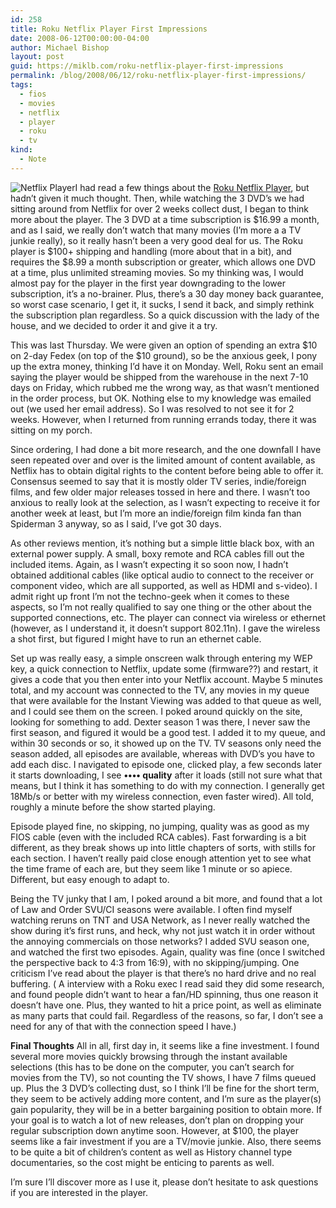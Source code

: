 ```yaml
---
id: 258
title: Roku Netflix Player First Impressions
date: 2008-06-12T00:00:00-04:00
author: Michael Bishop
layout: post
guid: https://miklb.com/roku-netflix-player-first-impressions
permalink: /blog/2008/06/12/roku-netflix-player-first-impressions/
tags:
  - fios
  - movies
  - netflix
  - player
  - roku
  - tv
kind:
  - Note
---
```

<p><img src="http://miklb.com/user/images/roku_netflix.jpg" class="left" alt="Netflix Player" />I had read a few things about the <a href="http://www.roku.com/netflixplayer/">Roku Netflix Player</a>, but hadn’t given it much thought.  Then, while watching the 3 DVD’s we had sitting around from Netflix for over 2 weeks collect dust, I began to think more about the player.  The 3 DVD at a time subscription is $16.99 a month, and as I said, we really don’t watch that many movies (I’m more a a TV junkie really), so it really hasn’t been a very good deal for us.  The Roku player is $100+ shipping and handling (more about that in a bit), and requires the $8.99 a month subscription or greater, which allows one DVD at a time, plus unlimited streaming movies.  So my thinking was, I would almost pay for the player in the first year downgrading to the lower subscription, it’s a no-brainer.  Plus, there’s a 30 day money back guarantee, so worst case scenario, I get it, it sucks, I send it back, and simply rethink the subscription plan regardless.  So a quick discussion with the lady of the house, and we decided to order it and give it a try.</p>

<p>This was last Thursday.  We were given an option of spending an extra $10 on 2-day Fedex (on top of the $10 ground), so be the anxious geek, I pony up the extra money, thinking I’d have it on Monday.  Well, Roku sent an email saying the player would be shipped from the warehouse in the next 7-10 days on Friday, which rubbed me the wrong way, as that wasn’t mentioned in the order process, but OK.  Nothing else to my knowledge was emailed out (we used her email address).  So I was resolved to not see it for 2 weeks.  However, when I returned from running errands today, there it was sitting on my porch.</p>

<p>Since ordering, I had done a bit more research, and the one downfall I have seen repeated over and over is the limited amount of content available, as Netflix has to obtain digital rights to the content before being able to offer it.  Consensus seemed to say that it is mostly older TV series, indie/foreign films, and few older major releases tossed in here and there.  I wasn’t too anxious to really look at the selection, as I wasn’t expecting to receive it for another week at least, but I’m more an indie/foreign film kinda fan than Spiderman 3 anyway, so as I said, I’ve got 30 days.</p>

<p>As other reviews mention, it’s nothing but a simple little black box, with an external power supply.  A small, boxy remote and RCA cables fill out the included items.  Again, as I wasn’t expecting it so soon now, I hadn’t obtained additional cables (like optical audio to connect to the receiver or component video, which are all supported, as well as HDMI and  s-video).  I admit right up front I’m not the techno-geek when it comes to these aspects, so I’m not really qualified to say one thing or the other about the supported connections, etc.  The player can connect via wireless or ethernet (however, as I understand it, it doesn’t support 802.11n).  I gave the wireless a shot first, but figured I might have to run an ethernet cable.</p>

<p>Set up was really easy, a simple onscreen walk through entering my WEP key, a quick connection to Netflix, update some (firmware??) and restart, it gives a code that you then enter into your Netflix account.  Maybe 5 minutes total, and my account was connected to the TV, any movies in my queue that were available for the Instant Viewing was added to that queue as well, and I could see them on the screen.  I poked around quickly on the site, looking for something to add.  Dexter season 1 was there, I never saw the first season, and figured it would be a good test.  I added it to my queue, and within 30 seconds or so, it showed up on the TV.  TV seasons only need the season added, all episodes are available, whereas with DVD’s you have to add each disc.  I navigated to episode one, clicked play, a few seconds later it starts downloading, I see <strong>•••• quality</strong> after it loads (still not sure what that means, but I think it has something to do with my connection.  I generally get 18Mb/s or better with my wireless connection, even faster wired).  All told, roughly a minute before the show started playing.</p>

<p>Episode played fine, no skipping, no jumping, quality was as good as my FIOS cable (even with the included RCA cables).  Fast forwarding is a bit different, as they break shows up into little chapters of sorts, with stills for each section.  I haven’t really paid close enough attention yet to see what the time frame of each are, but they seem like 1 minute or so apiece. Different, but easy enough to adapt to.</p>

<p>Being the TV junky that I am, I poked around a bit more, and found that a lot of Law and Order SVU/CI seasons were available.  I often find myself watching reruns on TNT and USA Network, as I never really watched the show during it’s first runs, and heck, why not just watch it in order without the annoying commercials on those networks?  I added SVU season one, and watched the first two episodes.  Again, quality was fine (once I switched the perspective back to 4:3 from 16:9), with no skipping/jumping.  One criticism I’ve read about the player is that there’s no hard drive and no real buffering.  ( A interview with a Roku exec I read said they did some research, and found people didn’t want to hear a fan/HD spinning, thus one  reason it doesn’t have one.  Plus, they wanted to hit a price point, as well as eliminate as many parts that could fail.  Regardless of the reasons, so far, I don’t see a need for any of that with the connection speed I have.)</p>

<p><strong>Final Thoughts</strong>
All in all, first day in, it seems like a fine investment.  I found several more movies quickly browsing through the instant available selections (this has to be done on the computer, you can’t search for movies from the TV), so not counting the TV shows, I have 7 films queued up.  Plus the 3 DVD’s collecting dust, so I think I’ll be fine for the short term, they seem to be actively adding more content, and I’m sure as the player(s) gain popularity, they will be in a better bargaining position to obtain more.  If your goal is to watch a lot of new releases,  don’t plan on dropping your regular subscription down anytime soon.  However,  at $100, the player seems like a fair investment if you are a TV/movie junkie.  Also, there seems to be quite a bit of children’s content as well as History channel type documentaries, so the cost might be enticing to parents as well.</p>

<p>I’m sure I’ll discover more as I use it, please don’t hesitate to ask questions if you are interested in the player.</p>